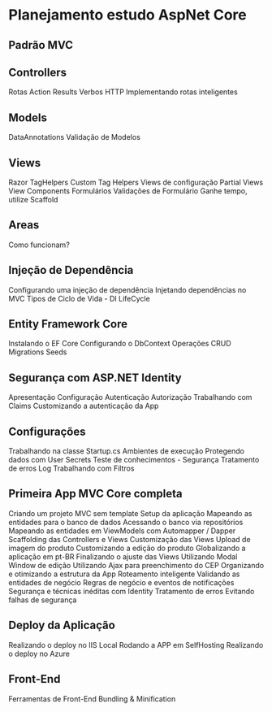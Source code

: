 # Planejamento estudo AspNet Core

## Padrão MVC

## Controllers

  Rotas
  Action Results
  Verbos HTTP
  Implementando rotas inteligentes

## Models

  DataAnnotations
  Validação de Modelos 

## Views

  Razor
  TagHelpers
  Custom Tag Helpers
  Views de configuração
  Partial Views
  View Components
  Formulários
  Validações de Formulário
  Ganhe tempo, utilize Scaffold

## Areas

  Como funcionam?

## Injeção de Dependência

  Configurando uma injeção de dependência
  Injetando dependências no MVC
  Tipos de Ciclo de Vida - DI LifeCycle

## Entity Framework Core

  Instalando o EF Core
  Configurando o DbContext
  Operações CRUD
  Migrations
  Seeds

## Segurança com ASP.NET Identity

  Apresentação
  Configuração
  Autenticação
  Autorização
  Trabalhando com Claims
  Customizando a autenticação da App

## Configurações

  Trabalhando na classe Startup.cs
  Ambientes de execução
  Protegendo dados com User Secrets
  Teste de conhecimentos - Segurança
  Tratamento de erros
  Log
  Trabalhando com Filtros

## Primeira App MVC Core completa

  Criando um projeto MVC sem template
  Setup da aplicação
  Mapeando as entidades para o banco de dados
  Acessando o banco via repositórios
  Mapeando as entidades em ViewModels com Automapper / Dapper
  Scaffolding das Controllers e Views
  Customização das Views
  Upload de imagem do produto
  Customizando a edição do produto
  Globalizando a aplicação em pt-BR
  Finalizando o ajuste das Views
  Utilizando Modal Window de edição
  Utilizando Ajax para preenchimento do CEP
  Organizando e otimizando a estrutura da App
  Roteamento inteligente
  Validando as entidades de negócio
  Regras de negócio e eventos de notificações
  Segurança e técnicas inéditas com Identity
  Tratamento de erros
  Evitando falhas de segurança

## Deploy da Aplicação

  Realizando o deploy no IIS Local
  Rodando a APP em SelfHosting
  Realizando o deploy no Azure

## Front-End

  Ferramentas de Front-End
  Bundling & Minification
